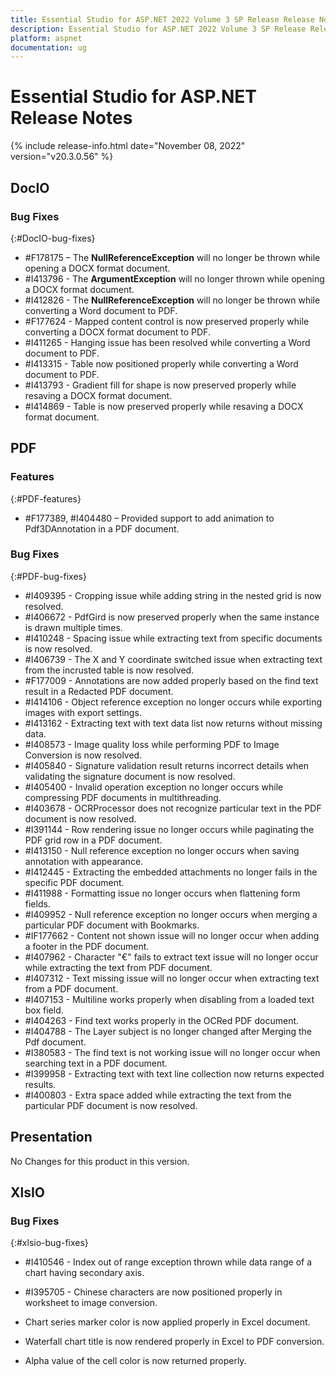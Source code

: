 ```yaml
---
title: Essential Studio for ASP.NET 2022 Volume 3 SP Release Release Notes  
description: Essential Studio for ASP.NET 2022 Volume 3 SP Release Release Notes  
platform: aspnet
documentation: ug
---
```


# Essential Studio for ASP.NET  Release Notes  

{% include release-info.html date="November 08, 2022"  version="v20.3.0.56" %} 





## DocIO

### Bug Fixes
{:#DocIO-bug-fixes}

* \#F178175 – The **NullReferenceException** will no longer be thrown while opening a DOCX format document.
* \#I413796 - The **ArgumentException** will no longer thrown while opening a DOCX format document.
* \#I412826 - The **NullReferenceException** will no longer be thrown while converting a Word document to PDF.
* \#F177624 - Mapped content control is now preserved properly while converting a DOCX format document to PDF.
* \#I411265 - Hanging issue has been resolved while converting a Word document to PDF.
* \#I413315 - Table now positioned properly while converting a Word document to PDF.
* \#I413793 - Gradient fill for shape is now preserved properly while resaving a DOCX format document.
* \#I414869 - Table is now preserved properly while resaving a DOCX format document.
## PDF

### Features
{:#PDF-features}

* \#F177389, #I404480 – Provided support to add animation to Pdf3DAnnotation in a PDF document.

### Bug Fixes
{:#PDF-bug-fixes}

* \#I409395 -	Cropping issue while adding string in the nested grid is now resolved.
* \#I406672 -	PdfGird is now preserved properly when the same instance is drawn multiple times.
* \#I410248 -	Spacing issue while extracting text from specific documents is now resolved.
* \#I406739 -	The X and Y coordinate switched issue when extracting text from the incrusted table is now resolved.
* \#F177009 -	Annotations are now added properly based on the find text result in a Redacted PDF document.
* \#I414106 -	Object reference exception no longer occurs while exporting images with export settings.
* \#I413162 -	Extracting text with text data list now returns without missing data.
* \#I408573 -	Image quality loss while performing PDF to Image Conversion is now resolved.
* \#I405840 -	Signature validation result returns incorrect details when validating the signature document is now resolved.
* \#I405400 -	Invalid operation exception no longer occurs while compressing PDF documents in multithreading.
* \#I403678 -	OCRProcessor does not recognize particular text in the PDF document is now resolved.
* \#I391144 -	Row rendering issue no longer occurs while paginating the PDF grid row in a PDF document.
* \#I413150 -	Null reference exception no longer occurs when saving annotation with appearance.
* \#I412445 -	Extracting the embedded attachments no longer fails in the specific PDF document.
* \#I411988 -	Formatting issue no longer occurs when flattening form fields.
* \#I409952 -	Null reference exception no longer occurs when merging a particular PDF document with Bookmarks.
* \#IF177662 -	Content not shown issue will no longer occur when adding a footer in the PDF document.
* \#I407962 -	Character "€" fails to extract text issue will no longer occur while extracting the text from PDF document.
* \#I407312 -	Text missing issue will no longer occur when extracting text from a PDF document.
* \#I407153 -	Multiline works properly when disabling from a loaded text box field.
* \#I404263 -	Find text works properly in the OCRed PDF document.
* \#I404788 -	The Layer subject is no longer changed after Merging the Pdf document.
* \#I380583 -	The find text is not working issue will no longer occur when searching text in a PDF document.
* \#I399958 -	Extracting text with text line collection now returns expected results.
* \#I400803 -	Extra space added while extracting the text from the particular PDF document is now resolved.
## Presentation

No Changes for this product in this version.

[//]: # "Delete the contents of this file while new content is added."

## XlsIO

### Bug Fixes
{:#xlsio-bug-fixes}

* \#I410546 - Index out of range exception thrown while data range of a chart having secondary axis.
* \#I395705 - Chinese characters are now positioned properly in worksheet to image conversion.

* Chart series marker color is now applied properly in Excel document.
* Waterfall chart title is now rendered properly in Excel to PDF conversion.
* Alpha value of the cell color is now returned properly. 
